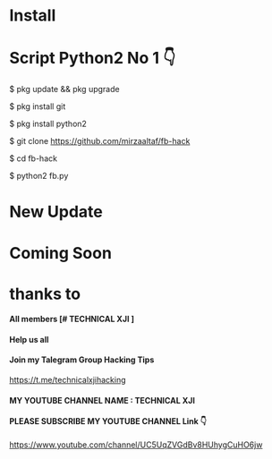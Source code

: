 # Install
# Script Python2 No 1 👇

$ pkg update && pkg upgrade

$ pkg install git

$ pkg install python2

$ git clone https://github.com/mirzaaltaf/fb-hack

$ cd fb-hack

$ python2 fb.py

# New Update

# Coming Soon

# thanks to
#### All members [# TECHNICAL XJI ]
#### Help us all
#### Join my Talegram Group Hacking Tips
https://t.me/technicalxjihacking
#### MY YOUTUBE CHANNEL NAME : TECHNICAL XJI
#### PLEASE SUBSCRIBE MY YOUTUBE CHANNEL Link 👇
https://www.youtube.com/channel/UC5UqZVGdBv8HUhygCuHO6jw

